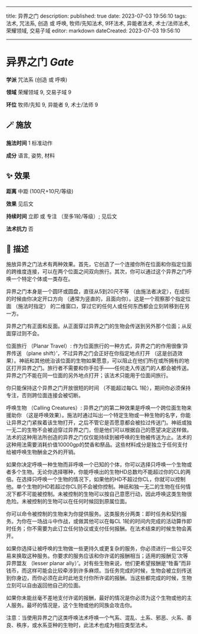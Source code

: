 
---
title: 异界之门
description: 
published: true
date: 2023-07-03 19:56:10
tags: 法术, 咒法系, 创造 或 呼唤, 牧师/先知法术, 9环法术, 异能者法术, 术士/法师法术, 荣耀领域, 交易子域
editor: markdown
dateCreated: 2023-07-03 19:56:10

---

# **异界之门** *Gate*

**学派** 咒法系 (创造 或 呼唤) 

**领域** 荣耀领域 9, 交易子域 9

**环位** 牧师/先知 9, 异能者 9, 术士/法师 9

## 🪄 施放

**施法时间** 1 标准动作

**成分** 语言, 姿势, 材料

## ✨ 效果  

**距离** 中距 (100尺+10尺/等级) 

**效果** 见后文 

**持续时间** 立即 或 专注 （至多1轮/等级）; 见后文 

**法术抗力** 否

## 📖 描述

施放异界之门法术有两种效果。首先，它创造了一个连接你所在位面和你指定位面的跨维度连接，可以在两个位面之间双向旅行。其次，你可以通过这个异界之门呼唤一个特定个体或一类存在。

异界之门本身是一个圆环或圆盘，直径从5到20尺不等 （由施法者决定），在成形的时候由你决定开口方向 （通常为竖直的，且面向你）。这是一个观察那个指定位面 （施法时指定） 的二维窗口，穿过它的任何人或任何东西都会立刻转移到在另一方。

异界之门有正面和反面。从正面穿过异界之门的生物会传送到另外那个位面；从反面穿过则不会。

位面旅行 （Planar Travel）: 作为位面旅行的一种方式，异界之门的作用很像‘异界传送 （plane shift）’，不过异界之门会正好在你指定地点打开 （这是创造效果）。神祇和其他统治该位面的生物如果愿意，可以阻止在他们所在或所拥有的地区打开异界之门。旅行者不需要和你手拉手——任何走入传送门的人都会被传送。异界之门不能在同一位面的另外地点打开；该法术只能用于位面间旅行。

你只能保持这个异界之门开放很短的时间 （不能超过每CL 1轮），期间你必须保持专注，否则跨位面连接会被切断。

呼唤生物 （Calling Creatures）: 异界之门的第二种效果是呼唤一个跨位面生物来援助你 （这是呼唤效果）。施法时通过叫出一个特定生物或一种生物的名字，你能让异界之门紧挨着该生物打开，之后不管它是否愿意都会被拉过传送门。神祇或独一无二的生物不会被迫穿过异界之门，但是他们可以根据自己的愿望决定这样做。法术的这种用法所创造的异界之门仅仅能持续到被呼唤的生物被传送为止。法术的这种用法需要消耗价值10000gp的焚香和祭品。这些材料成分是独立于任何支付给被呼唤生物酬金之外的开销。

如果你决定呼唤一种生物而非呼唤一个已知的个体，你可以选择只呼唤一个生物或者多个生物。无论你选择哪种，你能呼唤出的生物HD总数均不能超过你的CL的两倍。在选择只呼唤一个生物的情况下，如果他的HD不超过你CL，你就可以控制他。单个生物的HD若超过你CL则不会被你控制。神祇和独一无二的生物在任何情况下都不可能被控制。未被控制的生物可以按自己意愿行动，因此呼唤这类生物很危险。未被控制的生物可以在任何时候回到原属位面。

你可以命令被控制的生物来为你提供服务。这类服务分两类：即时任务和契约服务。为你在一场战斗中作战，或做其他可以在每CL 1轮的时间内完成的活动算作即时任务；你不需要为此订立任何协议或支付任何报酬。在法术结束的时候生物会离开。

如果你选择让被呼唤的生物做一些更持久或更复杂的服务，你必须进行一些公平交易来换取这种服务。你要求的服务应该和你许诺的报酬相当；适用的报酬见‘次等异界盟友 （lesser planar ally）’。对有些生物来说，他们更希望报酬是“牲畜”而非钱币，而这样可能会比较牵涉到许多麻烦。当任务完成的时候，生物会被立刻传送到你身边，而你必须在此时此地支付你所许诺的报酬。当这些都完成的时候，生物立刻可以自由返回他自己的位面。

如果你未能丝毫不差地支付许诺的报酬，最好的情况是你必须为这个生物或他的主人服务。最坏的情况是，这个生物或他的同族会攻击你。

注意：当使用异界之门这类呼唤法术呼唤一个气系、混乱、土系、邪恶、火系、善良、秩序，或水系亚种的生物时，此法术也成为相应类型法术。
    